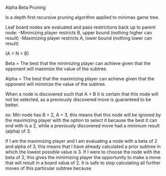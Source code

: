 Alpha Beta Pruning  

Is a depth first recursive pruning algorithm applied to minimax game tree.

Leaf board nodes are evaluated and pass restrictions back up to parent node:
  -Minimizing player restricts B, upper bound (nothing higher can result)
  -Maximizing player restricts A, lower bound (nothing lower can result)

(A < N < B)

Beta = The best that the minimizing player can achieve given that the opponent
       will maximize the value of the subtree.

Alpha = The best that the maximizing player can achieve given that the opponent
        will minimize the value of the subtree.

When a node is discovered such that A > B it is certain that this node will
not be selected, as a previously discovered move is guaranteed to be better.

ex: Min node has B = 2, A = 3, this means that this node will be ignored
    by the maximizing player with the option to select it because the best
    it can end with is a 2, while a previously discovered move had a minimum
    result (alpha) of 3.


If I am the maximizing player and I am evaluating a node with a beta of 2 and 
alpha of 3, this means that I have already calculated a prior subtree in which
the lowest possible value is 3.  If I were to choose the node with the beta of 2,
this gives the minimizing player the opportunity to make a move that will result
in a board value of 2.  It is safe to stop calculating all further moves
of this particular subtree because
